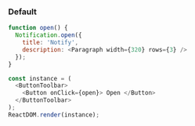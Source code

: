 ### Default

<!--start-code-->

```js
function open() {
  Notification.open({
    title: 'Notify',
    description: <Paragraph width={320} rows={3} />
  });
}

const instance = (
  <ButtonToolbar>
    <Button onClick={open}> Open </Button>
  </ButtonToolbar>
);
ReactDOM.render(instance);
```

<!--end-code-->
